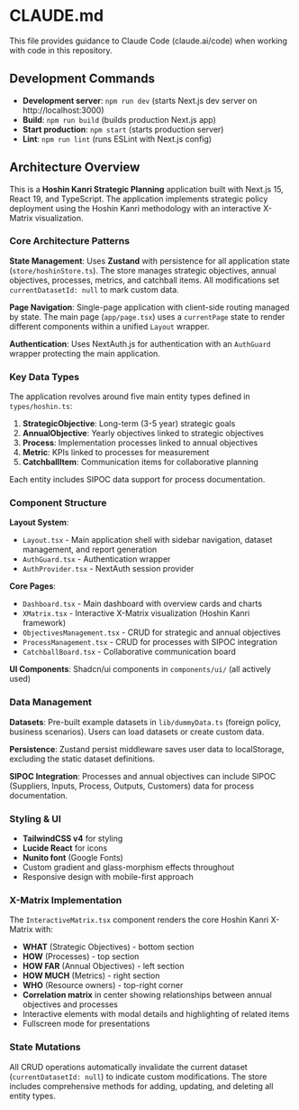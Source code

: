 # CLAUDE.md

This file provides guidance to Claude Code (claude.ai/code) when working with code in this repository.

## Development Commands

- **Development server**: `npm run dev` (starts Next.js dev server on http://localhost:3000)
- **Build**: `npm run build` (builds production Next.js app)
- **Start production**: `npm start` (starts production server)
- **Lint**: `npm run lint` (runs ESLint with Next.js config)

## Architecture Overview

This is a **Hoshin Kanri Strategic Planning** application built with Next.js 15, React 19, and TypeScript. The application implements strategic policy deployment using the Hoshin Kanri methodology with an interactive X-Matrix visualization.

### Core Architecture Patterns

**State Management**: Uses **Zustand** with persistence for all application state (`store/hoshinStore.ts`). The store manages strategic objectives, annual objectives, processes, metrics, and catchball items. All modifications set `currentDatasetId: null` to mark custom data.

**Page Navigation**: Single-page application with client-side routing managed by state. The main page (`app/page.tsx`) uses a `currentPage` state to render different components within a unified `Layout` wrapper.

**Authentication**: Uses NextAuth.js for authentication with an `AuthGuard` wrapper protecting the main application.

### Key Data Types

The application revolves around five main entity types defined in `types/hoshin.ts`:

1. **StrategicObjective**: Long-term (3-5 year) strategic goals
2. **AnnualObjective**: Yearly objectives linked to strategic objectives  
3. **Process**: Implementation processes linked to annual objectives
4. **Metric**: KPIs linked to processes for measurement
5. **CatchballItem**: Communication items for collaborative planning

Each entity includes SIPOC data support for process documentation.

### Component Structure

**Layout System**: 
- `Layout.tsx` - Main application shell with sidebar navigation, dataset management, and report generation
- `AuthGuard.tsx` - Authentication wrapper
- `AuthProvider.tsx` - NextAuth session provider

**Core Pages**:
- `Dashboard.tsx` - Main dashboard with overview cards and charts
- `XMatrix.tsx` - Interactive X-Matrix visualization (Hoshin Kanri framework)
- `ObjectivesManagement.tsx` - CRUD for strategic and annual objectives
- `ProcessManagement.tsx` - CRUD for processes with SIPOC integration  
- `CatchballBoard.tsx` - Collaborative communication board

**UI Components**: Shadcn/ui components in `components/ui/` (all actively used)

### Data Management

**Datasets**: Pre-built example datasets in `lib/dummyData.ts` (foreign policy, business scenarios). Users can load datasets or create custom data.

**Persistence**: Zustand persist middleware saves user data to localStorage, excluding the static dataset definitions.

**SIPOC Integration**: Processes and annual objectives can include SIPOC (Suppliers, Inputs, Process, Outputs, Customers) data for process documentation.

### Styling & UI

- **TailwindCSS v4** for styling
- **Lucide React** for icons  
- **Nunito font** (Google Fonts)
- Custom gradient and glass-morphism effects throughout
- Responsive design with mobile-first approach

### X-Matrix Implementation

The `InteractiveMatrix.tsx` component renders the core Hoshin Kanri X-Matrix with:
- **WHAT** (Strategic Objectives) - bottom section
- **HOW** (Processes) - top section  
- **HOW FAR** (Annual Objectives) - left section
- **HOW MUCH** (Metrics) - right section
- **WHO** (Resource owners) - top-right corner
- **Correlation matrix** in center showing relationships between annual objectives and processes
- Interactive elements with modal details and highlighting of related items
- Fullscreen mode for presentations

### State Mutations

All CRUD operations automatically invalidate the current dataset (`currentDatasetId: null`) to indicate custom modifications. The store includes comprehensive methods for adding, updating, and deleting all entity types.
